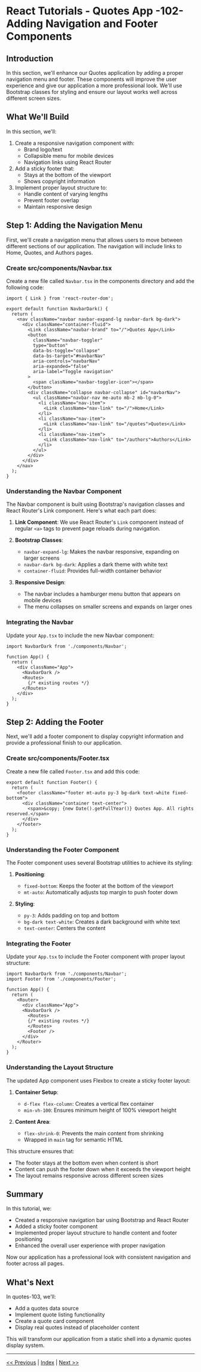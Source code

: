 # React Tutorials - Quotes App -102- Adding Navigation and Footer Components

## Introduction

In this section, we'll enhance our Quotes application by adding a proper navigation menu and footer. These components will improve the user experience and give our application a more professional look. We'll use Bootstrap classes for styling and ensure our layout works well across different screen sizes.

## What We'll Build

In this section, we'll:

1. Create a responsive navigation component with:
   - Brand logo/text
   - Collapsible menu for mobile devices
   - Navigation links using React Router
2. Add a sticky footer that:
   - Stays at the bottom of the viewport
   - Shows copyright information
3. Implement proper layout structure to:
   - Handle content of varying lengths
   - Prevent footer overlap
   - Maintain responsive design

## Step 1: Adding the Navigation Menu

First, we'll create a navigation menu that allows users to move between different sections of our application. The navigation will include links to Home, Quotes, and Authors pages.

### Create src/components/Navbar.tsx

Create a new file called `Navbar.tsx` in the components directory and add the following code:

```tsx
import { Link } from 'react-router-dom';

export default function NavbarDark() {
  return (
    <nav className="navbar navbar-expand-lg navbar-dark bg-dark">
      <div className="container-fluid">
        <Link className="navbar-brand" to="/">Quotes App</Link>
        <button 
          className="navbar-toggler" 
          type="button" 
          data-bs-toggle="collapse" 
          data-bs-target="#navbarNav" 
          aria-controls="navbarNav" 
          aria-expanded="false" 
          aria-label="Toggle navigation"
        >
          <span className="navbar-toggler-icon"></span>
        </button>
        <div className="collapse navbar-collapse" id="navbarNav">
          <ul className="navbar-nav me-auto mb-2 mb-lg-0">
            <li className="nav-item">
              <Link className="nav-link" to="/">Home</Link>
            </li>
            <li className="nav-item">
              <Link className="nav-link" to="/quotes">Quotes</Link>
            </li>
            <li className="nav-item">
              <Link className="nav-link" to="/authors">Authors</Link>
            </li>
          </ul>
        </div>
      </div>
    </nav>
  );
}
```

### Understanding the Navbar Component

The Navbar component is built using Bootstrap's navigation classes and React Router's Link component. Here's what each part does:

1. **Link Component**: We use React Router's `Link` component instead of regular `<a>` tags to prevent page reloads during navigation.

2. **Bootstrap Classes**:
   - `navbar-expand-lg`: Makes the navbar responsive, expanding on larger screens
   - `navbar-dark bg-dark`: Applies a dark theme with white text
   - `container-fluid`: Provides full-width container behavior

3. **Responsive Design**:
   - The navbar includes a hamburger menu button that appears on mobile devices
   - The menu collapses on smaller screens and expands on larger ones

### Integrating the Navbar

Update your `App.tsx` to include the new Navbar component:

```tsx
import NavbarDark from './components/Navbar';

function App() {
  return (
    <div className="App">
      <NavbarDark />
      <Routes>
        {/* existing routes */}
      </Routes>
    </div>
  );
}
```

## Step 2: Adding the Footer

Next, we'll add a footer component to display copyright information and provide a professional finish to our application.

### Create src/components/Footer.tsx

Create a new file called `Footer.tsx` and add this code:

```tsx
export default function Footer() {
  return (
    <footer className="footer mt-auto py-3 bg-dark text-white fixed-bottom">
      <div className="container text-center">
        <span>&copy; {new Date().getFullYear()} Quotes App. All rights reserved.</span>
      </div>
    </footer>
  );
}
```

### Understanding the Footer Component

The Footer component uses several Bootstrap utilities to achieve its styling:

1. **Positioning**:
   - `fixed-bottom`: Keeps the footer at the bottom of the viewport
   - `mt-auto`: Automatically adjusts top margin to push footer down

2. **Styling**:
   - `py-3`: Adds padding on top and bottom
   - `bg-dark text-white`: Creates a dark background with white text
   - `text-center`: Centers the content

### Integrating the Footer

Update your `App.tsx` to include the Footer component with proper layout structure:

```tsx
import NavbarDark from './components/Navbar';
import Footer from './components/Footer';

function App() {
  return (
    <Router>
      <div className="App">
      <NavbarDark />
        <Routes>
        {/* existing routes */}
        </Routes>
        <Footer />
      </div>
    </Router>
  );
}
```

### Understanding the Layout Structure

The updated App component uses Flexbox to create a sticky footer layout:

1. **Container Setup**:
   - `d-flex flex-column`: Creates a vertical flex container
   - `min-vh-100`: Ensures minimum height of 100% viewport height

2. **Content Area**:
   - `flex-shrink-0`: Prevents the main content from shrinking
   - Wrapped in `main` tag for semantic HTML

This structure ensures that:

- The footer stays at the bottom even when content is short
- Content can push the footer down when it exceeds the viewport height
- The layout remains responsive across different screen sizes

## Summary

In this tutorial, we:

- Created a responsive navigation bar using Bootstrap and React Router
- Added a sticky footer component
- Implemented proper layout structure to handle content and footer positioning
- Enhanced the overall user experience with proper navigation

Now our application has a professional look with consistent navigation and footer across all pages.

## What's Next

In quotes-103, we'll:

- Add a quotes data source
- Implement quote listing functionality
- Create a quote card component
- Display real quotes instead of placeholder content

This will transform our application from a static shell into a dynamic quotes display system.

---

[<< Previous](/tutorial-reactjs/quotes-101) | [Index](/tutorial-reactjs/) | [Next >>](/tutorial-reactjs/quotes-103)
